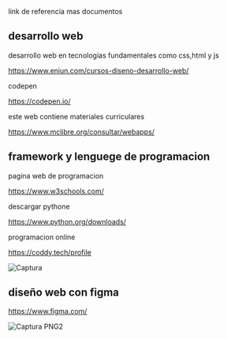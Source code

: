 link de referencia mas documentos

## desarrollo web

desarrollo web en tecnologias fundamentales como css,html y js

https://www.eniun.com/cursos-diseno-desarrollo-web/

codepen

https://codepen.io/

este web contiene materiales curriculares

https://www.mclibre.org/consultar/webapps/

## framework y lenguege de programacion

pagina web de programacion

https://www.w3schools.com/

descargar pythone

https://www.python.org/downloads/

programacion online

https://coddy.tech/profile

![Captura](https://github.com/user-attachments/assets/56a9d682-ab8b-4c7c-8861-8e1727971e7c)

## diseño web con figma

https://www.figma.com/

![Captura PNG2](https://github.com/user-attachments/assets/da3e9406-3776-4382-bc02-67db8def87ff)
